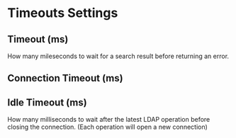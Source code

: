 # Timeouts Settings

## Timeout \(ms\)

How many mileseconds to wait for a search result before returning an error.

## Connection Timeout \(ms\)

## Idle Timeout \(ms\)

How many milliseconds to wait after the latest LDAP operation before closing the connection. \(Each operation will open a new connection\)

